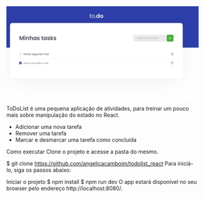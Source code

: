 <img src="/public/print.jpg" alt="to.do"/>

ToDoList é uma pequena aplicação de atividades, para treinar um pouco mais sobre manipulação do estado no React.

- Adicionar uma nova tarefa
- Remover uma tarefa
- Marcar e desmarcar uma tarefa como concluída

Como executar
Clone o projeto e acesse a pasta do mesmo.

$ git clone https://github.com/angelicacamboim/todolist_react
Para iniciá-lo, siga os passos abaixo:

Iniciar o projeto
$ npm install
$ npm run dev
O app estará disponível no seu browser pelo endereço http://localhost:8080/.